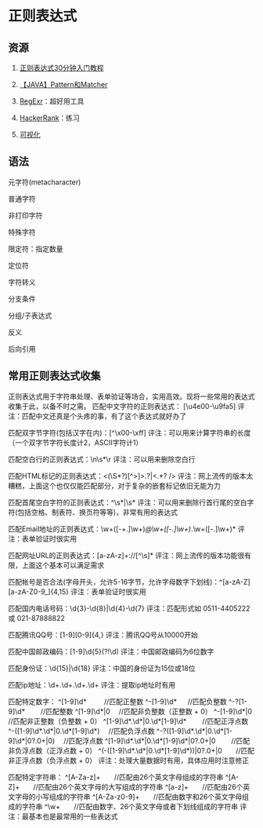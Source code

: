 # 正则表达式

## 资源

1. [正则表达式30分钟入门教程](http://deerchao.net/tutorials/regex/regex.htm)

2. [【JAVA】Pattern和Matcher](http://www.cnblogs.com/lqminn/p/3139834.html)

3. [RegExr](http://www.regexr.com/)：超好用工具

4. [HackerRank](https://www.hackerrank.com/domains/regex/re-introduction)：练习

5. [可视化](https://regexper.com)

## 语法

元字符(metacharacter)

普通字符

非打印字符

特殊字符

限定符：指定数量

定位符

字符转义

分支条件

分组/子表达式

反义

后向引用

## 常用正则表达式收集

正则表达式用于字符串处理、表单验证等场合，实用高效。现将一些常用的表达式收集于此，以备不时之需。
匹配中文字符的正则表达式： [\u4e00-\u9fa5]
评注：匹配中文还真是个头疼的事，有了这个表达式就好办了

匹配双字节字符(包括汉字在内)：[^\x00-\xff]
评注：可以用来计算字符串的长度（一个双字节字符长度计2，ASCII字符计1）

匹配空白行的正则表达式：\n\s*\r
评注：可以用来删除空白行

匹配HTML标记的正则表达式：<(\S*?)[^>]*>.*?|<.*? />
评注：网上流传的版本太糟糕，上面这个也仅仅能匹配部分，对于复杂的嵌套标记依旧无能为力

匹配首尾空白字符的正则表达式：^\s*|\s*
评注：可以用来删除行首行尾的空白字符(包括空格、制表符、换页符等等)，非常有用的表达式

匹配Email地址的正则表达式：\w+([-+.]\w+)*@\w+([-.]\w+)*\.\w+([-.]\w+)*
评注：表单验证时很实用

匹配网址URL的正则表达式：[a-zA-z]+://[^\s]*
评注：网上流传的版本功能很有限，上面这个基本可以满足需求

匹配帐号是否合法(字母开头，允许5-16字节，允许字母数字下划线)：^[a-zA-Z][a-zA-Z0-9_]{4,15}
评注：表单验证时很实用

匹配国内电话号码：\d{3}-\d{8}|\d{4}-\d{7}
评注：匹配形式如 0511-4405222 或 021-87888822

匹配腾讯QQ号：[1-9][0-9]{4,}
评注：腾讯QQ号从10000开始

匹配中国邮政编码：[1-9]\d{5}(?!\d)
评注：中国邮政编码为6位数字

匹配身份证：\d{15}|\d{18}
评注：中国的身份证为15位或18位

匹配ip地址：\d+\.\d+\.\d+\.\d+
评注：提取ip地址时有用

匹配特定数字：
^[1-9]\d*　 　 //匹配正整数
^-[1-9]\d* 　 //匹配负整数
^-?[1-9]\d*　　 //匹配整数
^[1-9]\d*|0　 //匹配非负整数（正整数 + 0）
^-[1-9]\d*|0　　 //匹配非正整数（负整数 + 0）
^[1-9]\d*\.\d*|0\.\d*[1-9]\d*　　 //匹配正浮点数
^-([1-9]\d*\.\d*|0\.\d*[1-9]\d*)　 //匹配负浮点数
^-?([1-9]\d*\.\d*|0\.\d*[1-9]\d*|0?\.0+|0)　 //匹配浮点数
^[1-9]\d*\.\d*|0\.\d*[1-9]\d*|0?\.0+|0　　 //匹配非负浮点数（正浮点数 + 0）
^(-([1-9]\d*\.\d*|0\.\d*[1-9]\d*))|0?\.0+|0　　//匹配非正浮点数（负浮点数 + 0）
评注：处理大量数据时有用，具体应用时注意修正

匹配特定字符串：
^[A-Za-z]+　　//匹配由26个英文字母组成的字符串
^[A-Z]+　　//匹配由26个英文字母的大写组成的字符串
^[a-z]+　　//匹配由26个英文字母的小写组成的字符串
^[A-Za-z0-9]+　　//匹配由数字和26个英文字母组成的字符串
^\w+　　//匹配由数字、26个英文字母或者下划线组成的字符串
评注：最基本也是最常用的一些表达式